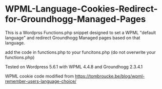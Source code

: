 # WPML-Language-Cookies-Redirect-for-Groundhogg-Managed-Pages
This is a Wordprss Functions.php snippet designed to set a WPML "default language" and redirect Groundhogg Managed pages based on that language.

add the code in functions.php to your funcitons.php (do not overwrite your functions.php)

Tested on Wordpress 5.6.1 with WPML 4.4.8 and Groundhogg 2.3.4.1

WPML cookie code modified from https://tombroucke.be/blog/wpml-remember-users-language-choice/
